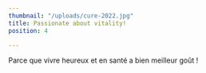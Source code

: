 ```yaml
---
thumbnail: "/uploads/cure-2022.jpg"
title: Passionate about vitality!
position: 4

---
```

Parce que vivre heureux et en santé a bien meilleur goût !